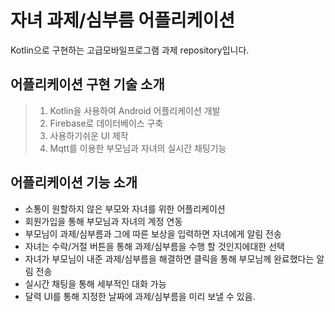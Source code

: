 # 자녀 과제/심부름 어플리케이션  
Kotlin으로 구현하는 고급모바일프로그램 과제 repository입니다.

## 어플리케이션 구현 기술 소개
> 1. Kotlin을 사용하여 Android 어플리케이션 개발  
> 2. Firebase로 데이터베이스 구축
> 3. 사용하기쉬운 UI 제작  
> 4. Mqtt를 이용한 부모님과 자녀의 실시간 채팅기능

## 어플리케이션 기능 소개
* 소통이 원할하지 않은 부모와 자녀를 위한 어플리케이션
* 회원가입을 통해 부모님과 자녀의 계정 연동  
* 부모님이 과제/심부름과 그에 따른 보상을 입력하면 자녀에게 알림 전송  
* 자녀는 수락/거절 버튼을 통해 과제/심부름을 수행 할 것인지에대한 선택  
* 자녀가 부모님이 내준 과제/심부름을 해결하면 클릭을 통해 부모님께 완료했다는 알림 전송  
* 실시간 채팅을 통해 세부적인 대화 가능  
* 달력 UI를 통해 지정한 날짜에 과제/심부름을 미리 보낼 수 있음.
